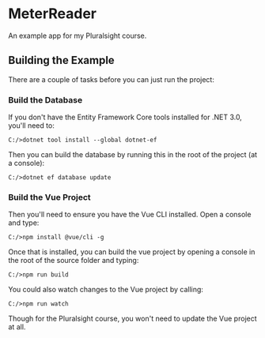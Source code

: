 # MeterReader
 An example app for my Pluralsight course.

 ## Building the Example

 There are a couple of tasks before you can just run the project:

 ### Build the Database

 If you don't have the Entity Framework Core tools installed for .NET 3.0, you'll need to:

```
C:/>dotnet tool install --global dotnet-ef
```

Then you can build the database by running this in the root of the project (at a console):

```
C:/>dotnet ef database update
```

### Build the Vue Project

Then you'll need to ensure you have the Vue CLI installed. Open a console and type:

```
C:/>npm install @vue/cli -g
```

Once that is installed, you can build the vue project by opening a console in the root of the source folder and typing:

```
C:/>npm run build
```

You could also watch changes to the Vue project by calling:

```
C:/>npm run watch
```

Though for the Pluralsight course, you won't need to update the Vue project at all.


